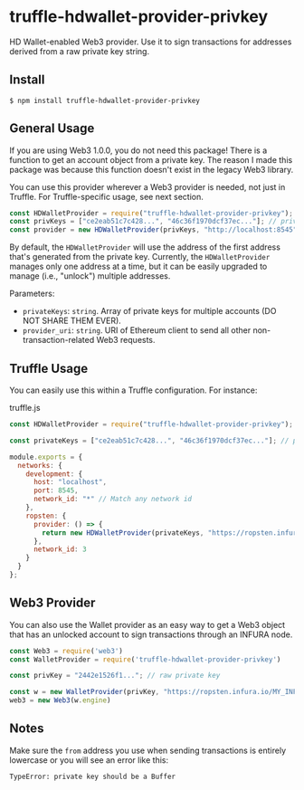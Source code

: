 # truffle-hdwallet-provider-privkey
HD Wallet-enabled Web3 provider. Use it to sign transactions for addresses derived from a raw private key string.

## Install

```
$ npm install truffle-hdwallet-provider-privkey
```

## General Usage

If you are using Web3 1.0.0, you do not need this package! There is a function to get an account object from a private key. The reason I made this package was because this function doesn't exist in the legacy Web3 library.

You can use this provider wherever a Web3 provider is needed, not just in Truffle. For Truffle-specific usage, see next section.

```javascript
const HDWalletProvider = require("truffle-hdwallet-provider-privkey");
const privKeys = ["ce2eab51c7c428...", "46c36f1970dcf37ec..."]; // private keys
const provider = new HDWalletProvider(privKeys, "http://localhost:8545");
```

By default, the `HDWalletProvider` will use the address of the first address that's generated from the private key. Currently, the `HDWalletProvider` manages only one address at a time, but it can be easily upgraded to manage (i.e., "unlock") multiple addresses.

Parameters:

- `privateKeys`: `string`. Array of private keys for multiple accounts (DO NOT SHARE THEM EVER).
- `provider_uri`: `string`. URI of Ethereum client to send all other non-transaction-related Web3 requests.

## Truffle Usage

You can easily use this within a Truffle configuration. For instance:

truffle.js
```javascript
const HDWalletProvider = require("truffle-hdwallet-provider-privkey");

const privateKeys = ["ce2eab51c7c428...", "46c36f1970dcf37ec..."]; // private keys

module.exports = {
  networks: {
    development: {
      host: "localhost",
      port: 8545,
      network_id: "*" // Match any network id
    },
    ropsten: {
      provider: () => {
        return new HDWalletProvider(privateKeys, "https://ropsten.infura.io/MY_INFURA_KEY")
      },
      network_id: 3
    }
  }
};
```

## Web3 Provider

You can also use the Wallet provider as an easy way to get a Web3 object that has an unlocked account to sign transactions through an INFURA node.

```javascript
const Web3 = require('web3')
const WalletProvider = require('truffle-hdwallet-provider-privkey')

const privKey = "2442e1526f1..."; // raw private key

const w = new WalletProvider(privKey, "https://ropsten.infura.io/MY_INFURA_KEY")
web3 = new Web3(w.engine)
```

## Notes

Make sure the `from` address you use when sending transactions is entirely lowercase or you will see an error like this:

```
TypeError: private key should be a Buffer
```

